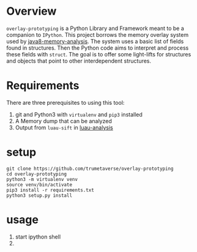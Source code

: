 # Overview

`overlay-prototyping` is a Python Library and Framework meant to be a companion
to `IPython`.  This project borrows the memory overlay system used by 
[java8-memory-analysis](https://github.com/deeso/java8-memory-analysis).  The system uses a 
basic list of fields found in structures.  Then the Python code aims to interpret and 
process these fields with `struct`.  The goal is to offer some light-lifts for structures
and objects that point to other interdependent structures.


# Requirements
There are three prerequisites to using this tool:
1. git and Python3 with `virtualenv` and `pip3` installed
2. A Memory dump that can be analyzed  
3. Output from `luau-sift` in [luau-analysis](https://github.com/trumetaverse/luau-analysis)

# setup
```
git clone https://github.com/trumetaverse/overlay-prototyping
cd overlay-prototyping
python3 -m virtualenv venv
source venv/bin/activate
pip3 install -r requirements.txt
python3 setup.py install
```

# usage
1. start ipython shell
2. 
